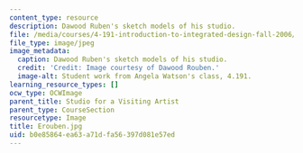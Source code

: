 ```yaml
---
content_type: resource
description: Dawood Ruben's sketch models of his studio.
file: /media/courses/4-191-introduction-to-integrated-design-fall-2006/b0e85864ea63a71dfa56397d081e57ed_Erouben.jpg
file_type: image/jpeg
image_metadata:
  caption: Dawood Ruben's sketch models of his studio.
  credit: 'Credit: Image courtesy of Dawood Rouben.'
  image-alt: Student work from Angela Watson's class, 4.191.
learning_resource_types: []
ocw_type: OCWImage
parent_title: Studio for a Visiting Artist
parent_type: CourseSection
resourcetype: Image
title: Erouben.jpg
uid: b0e85864-ea63-a71d-fa56-397d081e57ed
---
```

